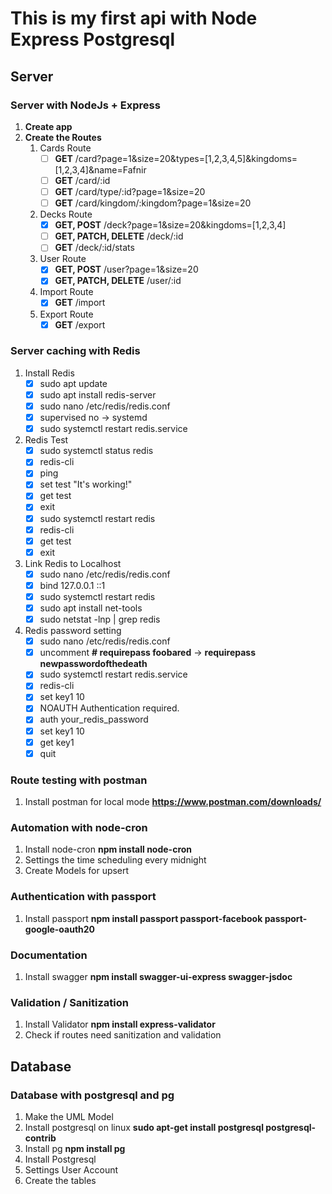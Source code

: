# This is my first api with Node Express Postgresql

## Server
### Server with NodeJs + Express
1. **Create app** 
2. **Create the Routes**
      1. Cards Route
            - [ ] **GET** /card?page=1&size=20&types=[1,2,3,4,5]&kingdoms=[1,2,3,4]&name=Fafnir 
            - [ ] **GET** /card/:id 
            - [ ] **GET** /card/type/:id?page=1&size=20 
            - [ ] **GET** /card/kingdom/:kingdom?page=1&size=20
      2. Decks Route
            - [x] **GET, POST** /deck?page=1&size=20&kingdoms=[1,2,3,4]
            - [ ] **GET, PATCH, DELETE** /deck/:id
            - [ ] **GET** /deck/:id/stats
      3. User Route
            - [x] **GET, POST** /user?page=1&size=20
            - [x] **GET, PATCH, DELETE** /user/:id
      4. Import Route
            - [x] **GET** /import
      5. Export Route
            - [x] **GET** /export 

### Server caching with Redis
1. Install Redis
      - [x] sudo apt update
      - [x] sudo apt install redis-server
      - [x] sudo nano /etc/redis/redis.conf
      - [x] supervised no -> systemd
      - [x] sudo systemctl restart redis.service
2. Redis Test
      - [x] sudo systemctl status redis
      - [x] redis-cli
      - [x] ping
      - [x] set test "It's working!"
      - [x] get test
      - [x] exit
      - [x] sudo systemctl restart redis
      - [x] redis-cli
      - [x] get test
      - [x] exit
3. Link Redis to Localhost
      - [x] sudo nano /etc/redis/redis.conf
      - [x] bind 127.0.0.1 ::1
      - [x] sudo systemctl restart redis
      - [x] sudo apt install net-tools
      - [x] sudo netstat -lnp | grep redis
4. Redis password setting
      - [x] sudo nano /etc/redis/redis.conf
      - [x] uncomment **# requirepass foobared** -> **requirepass newpasswordofthedeath**
      - [x] sudo systemctl restart redis.service
      - [x] redis-cli
      - [x] set key1 10
      - [x] NOAUTH Authentication required.
      - [x] auth your_redis_password
      - [x] set key1 10
      - [x] get key1
      - [x] quit

### Route testing with postman
1. Install postman for local mode **https://www.postman.com/downloads/**

### Automation with node-cron
1. Install node-cron **npm install node-cron**
2. Settings the time scheduling every midnight
3. Create Models for upsert

### Authentication with passport
1. Install passport **npm install passport passport-facebook passport-google-oauth20** 

### Documentation
1. Install swagger **npm install swagger-ui-express swagger-jsdoc**

### Validation / Sanitization
1. Install Validator **npm install express-validator**
2. Check if routes need sanitization and validation 

## Database
### Database with postgresql and pg
1. Make the UML Model
2. Install postgresql on linux **sudo apt-get install postgresql postgresql-contrib**
3. Install pg **npm install pg**
4. Install Postgresql
5. Settings User Account
6. Create the tables 
